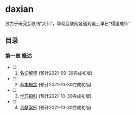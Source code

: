 # daxian
致力于研究互联网“大仙”，帮助互联网各道观道士早日“得道成仙”

## 目录

### 第一章 概述
- [ ] 1. [名词解释](./01/名词解释.md)  (预计2021-09-30完成初版)
- [ ] 2. [基本概念](./01/基本概念.md)  (预计2021-10-30完成初版)
- [ ] 3. [学习指引](./01/学习指引.md)  (预计2021-10-30完成初版)
- [ ] 4. [贡献案例](./01/贡献案例.md)  (预计2021-10-30完成初版)
